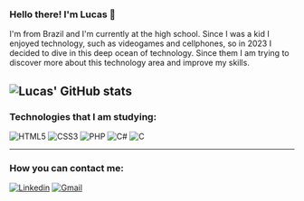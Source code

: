 ### Hello there! I'm Lucas 👋
  I'm from Brazil and I'm currently at the high school. Since I was a kid I enjoyed technology, such as videogames and cellphones, so in 2023 I decided to dive in this deep ocean of technology. Since them I am trying to discover more about this technology area and improve my skills.

![Lucas' GitHub stats](https://github-readme-stats.vercel.app/api?username=lucassvarjao&show_icons=true&theme=radical)
---
### Technologies that I am studying:
<div>
  <img src="https://img.shields.io/badge/HTML5-E34F26?style=for-the-badge&logo=html5&logoColor=white" alt="HTML5"/>
  <img src="https://img.shields.io/badge/CSS3-1572B6?style=for-the-badge&logo=css3&logoColor=white" alt="CSS3"/>
  <img src="https://img.shields.io/badge/PHP-777BB4?style=for-the-badge&logo=php&logoColor=white" alt="PHP"/>
  <img src="https://img.shields.io/badge/C%23-239120?style=for-the-badge&logo=c-sharp&logoColor=white" alt="C#"/>
  <img src="https://img.shields.io/badge/C-00599C?style=for-the-badge&logo=c&logoColor=white" alt="C"/>
</div>

---
### How you can contact me:

[![Linkedin](https://img.shields.io/badge/LinkedIn-0077B5?style=for-the-badge&logo=linkedin&logoColor=white)](https://www.linkedin.com/in/lucasvarj%C3%A3o/)
[![Gmail](https://img.shields.io/badge/Gmail-D14836?style=for-the-badge&logo=gmail&logoColor=white)](mailto:lucasvarjao32@gmail.com)
